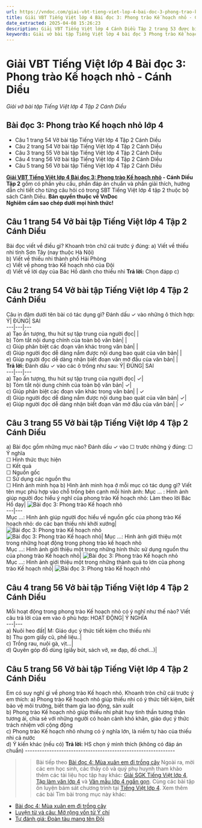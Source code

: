 ```yaml
---
url: https://vndoc.com/giai-vbt-tieng-viet-lop-4-bai-doc-3-phong-trao-ke-hoach-nho-canh-dieu-303847
title: Giải VBT Tiếng Việt lớp 4 Bài đọc 3: Phong trào Kế hoạch nhỏ - Cánh Diều - Giải vở bài tập Tiếng Việt lớp 4 Tập 2 Cánh Diều - VnDoc.com
date_extracted: 2025-04-08 15:26:23
description: Giải VBT Tiếng Việt lớp 4 Cánh Diều Tập 2 trang 53 được biên soạn nhằm giúp các em HS đạt kết quả tốt trong quá trình làm bài tập và học tập môn Tiếng Việt lớp 4.
keywords: Giải vở bài tập Tiếng Việt lớp 4 bài đọc 3 Phong trào Kế hoạch nhỏ,Phong trào Kế hoạch nhỏ lớp 4,Bài đọc 3 Phong trào Kế hoạch nhỏ lớp 4,Tập đọc Phong trào Kế hoạch nhỏ lớp 4,Đọc Phong trào Kế hoạch nhỏ lớp 4,giải bài Phong trào Kế hoạch nhỏ lớp 4,tiếng việt lớp 4 Phong trào Kế hoạch nhỏ,tiếng việt lớp 4,tiếng việt lớp 4 Cánh Diều,vở bài tập tiếng việt lớp 4,sách tiếng việt lớp 4,bài tập tiếng việt lớp 4,giải bài tập tiếng việt lớp 4,tiếng việt lớp 4 tập 2
---
```


# Giải VBT Tiếng Việt lớp 4 Bài đọc 3: Phong trào Kế hoạch nhỏ - Cánh Diều
 _Giải vở bài tập Tiếng Việt lớp 4 Tập 2 Cánh Diều_
## **Bài đọc 3: Phong trào Kế hoạch nhỏ** lớp 4
  * Câu 1 trang 54 Vở bài tập Tiếng Việt lớp 4 Tập 2 Cánh Diều
  * Câu 2 trang 54 Vở bài tập Tiếng Việt lớp 4 Tập 2 Cánh Diều
  * Câu 3 trang 55 Vở bài tập Tiếng Việt lớp 4 Tập 2 Cánh Diều
  * Câu 4 trang 56 Vở bài tập Tiếng Việt lớp 4 Tập 2 Cánh Diều
  * Câu 5 trang 56 Vở bài tập Tiếng Việt lớp 4 Tập 2 Cánh Diều

**[Giải VBT Tiếng Việt lớp 4 Bài đọc 3: Phong trào Kế hoạch nhỏ](<https://vndoc.com/giai-vbt-tieng-viet-lop-4-bai-doc-3-phong-trao-ke-hoach-nho-canh-dieu-303847>) \- Cánh Diều Tập 2** gồm có phần yêu cầu, phần đáp án chuẩn và phần giải thích, hướng dẫn chi tiết cho từng câu hỏi có trong SBT Tiếng Việt lớp 4 tập 2 thuộc bộ  sách Cánh Diều.
**Bản quyền thuộc về VnDoc**   
**Nghiêm cấm sao chép dưới mọi hình thức\!**
## **Câu 1 trang 54 Vở bài tập Tiếng Việt lớp 4 Tập 2 Cánh Diều**
Bài đọc viết về điều gì? Khoanh tròn chữ cái trước ý đúng:
a\) Viết về thiếu nhi tỉnh Sơn Tây \(nay thuộc Hà Nội\)  
b\) Viết về thiếu nhi thành phố Hải Phòng  
c\) Viết về phong trào Kế hoạch nhỏ của Đội  
d\) Viết về lời dạy của Bác Hồ dành cho thiếu nhi
**Trả lời:** Chọn đápp c\)
## **Câu 2 trang 54 Vở bài tập Tiếng Việt lớp 4 Tập 2 Cánh Diều**
Câu in đậm dưới tên bài có tác dụng gì? Đánh dấu ✓ vào những ô thích hợp:
Ý| ĐÚNG| SAI  
---|---|---  
a\) Tạo ấn tượng, thu hút sự tập trung của người đọc| |   
b\) Tóm tắt nội dung chính của toàn bộ văn bản| |   
c\) Giúp phân biệt các đoạn văn khác trong văn bản| |   
d\) Giúp người đọc dễ dàng nắm được nội dung bao quát của văn bản| |   
e\) Giúp người đọc dễ dàng nhận biết đoạn văn mở đầu của văn bản| |   
**Trả lời:** Đánh dấu ✓ vào các ô trống như sau:
Ý| ĐÚNG| SAI  
---|---|---  
a\) Tạo ấn tượng, thu hút sự tập trung của người đọc| ✓|   
b\) Tóm tắt nội dung chính của toàn bộ văn bản| ✓|   
c\) Giúp phân biệt các đoạn văn khác trong văn bản| | ✓  
d\) Giúp người đọc dễ dàng nắm được nội dung bao quát của văn bản| ✓|   
e\) Giúp người đọc dễ dàng nhận biết đoạn văn mở đầu của văn bản| | ✓  
## **Câu 3 trang 55 Vở bài tập Tiếng Việt lớp 4 Tập 2 Cánh Diều**
a\) Bài đọc gồm những mục nào? Đánh dấu ✓ vào ☐ trước những ý đúng:
☐ Ý nghĩa  
☐ Hình thức thực hiện  
☐ Kết quả  
☐ Nguồn gốc  
☐ Sử dụng các nguồn thu  
☐ Hình ảnh minh họa
b\) Hình ảnh minh họa ở mỗi mục có tác dụng gì? Viết tên mục phù hợp vào chỗ trống bên cạnh mỗi hình ảnh:
Mục ... : Hình ảnh giúp người đọc hiểu ý nghĩ của phong trào Kế hoạch nhỏ: Làm theo lời Bác Hồ dạy| ![Bài đọc 3: Phong trào Kế hoạch nhỏ](https://i.vdoc.vn/data/image/2023/08/26/giai-vbt-tieng-viet-lop-4-bai-doc-3-phong-trao-ke-hoach-nho-canh-dieu-h5.jpg)  
---|---  
Mục ...: Hình ảnh giúp người đọc hiểu về nguồn gốc của phong trào Kế hoạch nhỏ: do các bạn thiếu nhi khởi xướng| ![Bài đọc 3: Phong trào Kế hoạch nhỏ](https://i.vdoc.vn/data/image/2023/08/26/giai-vbt-tieng-viet-lop-4-bai-doc-3-phong-trao-ke-hoach-nho-canh-dieu-h4.jpg)  
![Bài đọc 3: Phong trào Kế hoạch nhỏ](https://i.vdoc.vn/data/image/2023/08/26/giai-vbt-tieng-viet-lop-4-bai-doc-3-phong-trao-ke-hoach-nho-canh-dieu-h3.jpg)| Mục ...: Hình ảnh giới thiệu một trong những hoạt động trong phong trào kế hoạch nhỏ  
Mục ...: Hình ảnh giới thiệu một trong những hình thức sử dụng nguồn thu của phong trào Kế hoạch nhỏ| ![Bài đọc 3: Phong trào Kế hoạch nhỏ](https://i.vdoc.vn/data/image/2023/08/26/giai-vbt-tieng-viet-lop-4-bai-doc-3-phong-trao-ke-hoach-nho-canh-dieu-h2.jpg)  
Mục ...: Hình ảnh giới thiệu một trong những thành quả to lớn của phong trào Kế hoạch nhỏ| ![Bài đọc 3: Phong trào Kế hoạch nhỏ](https://i.vdoc.vn/data/image/2023/08/26/giai-vbt-tieng-viet-lop-4-bai-doc-3-phong-trao-ke-hoach-nho-canh-dieu-h1.jpg)  
## **Câu 4 trang 56 Vở bài tập Tiếng Việt lớp 4 Tập 2 Cánh Diều**
Mỗi hoạt động trong phong trào Kế hoạch nhỏ có ý nghĩ như thế nào? Viết câu trả lời của em vào ô phù hợp:
HOẠT ĐỘNG| Ý NGHĨA  
---|---  
a\) Nuôi heo đất| M: Giáo dục ý thức tiết kiệm cho thiếu nhi  
b\) Thu gom giấy cũ, phế liệu..|   
c\) Trồng rau, nuôi gà, vịt...|   
d\) Quyên góp đồ dùng \(giấy bút,  sách vở, xe đạp, đồ chơi...\)|   
## **Câu 5 trang 56 Vở bài tập Tiếng Việt lớp 4 Tập 2 Cánh Diều**
Em có suy nghĩ gì về phong trào Kế hoạch nhỏ. Khoanh tròn chữ cái trước ý em thích:
a\) Phong trào Kế hoạch nhỏ giúp thiếu nhi có ý thức tiết kiệm, biết bảo vệ môi trường, biết tham gia lao động, sản xuất  
b\) Phong trào Kế hoạch nhỏ giúp thiếu nhi phát huy tinh thần tương thân tương ái, chia sẻ với những người có hoàn cảnh khó khăn, giáo dục ý thức trách nhiệm với cộng động  
c\) Phong trào Kế hoạch nhỏ nhưng có ý nghĩa lớn, là niềm tự hào của thiếu nhi cả nước  
d\) Ý kiến khác \(nếu có\)
**Trả lời:** HS chọn ý mình thích \(không có đáp án chuẩn\)
\--------------------------------------------------------------
>> Bài tiếp theo [Bài đọc 4: Mùa xuân em đi trồng cây](<https://vndoc.com/giai-vbt-tieng-viet-lop-4-bai-doc-4-mua-xuan-em-di-trong-cay-canh-dieu-303852>)
Ngoài ra, mời các em học sinh, các thầy cô và quý phụ huynh tham khảo thêm các tài liệu học tập hay khác: [Giải SGK Tiếng Việt lớp 4](<https://vndoc.com/tieng-viet-lop4>), [Tập làm văn lớp 4](<https://vndoc.com/tap-lam-van-lop4>) và [Văn mẫu lớp 4 ngắn gọn](<https://vndoc.com/van-mieu-ta-lop4>). Cùng các bài tập ôn luyện bám sát chương trình tại [Tiếng Việt lớp 4](<https://vndoc.com/tieng-viet-lop4>).
Xem thêm các bài Tìm bài trong mục này khác:
  * [Bài đọc 4: Mùa xuân em đi trồng cây](</giai-vbt-tieng-viet-lop-4-bai-doc-4-mua-xuan-em-di-trong-cay-canh-dieu-303852>)
  * [Luyện từ và câu: Mở rộng vốn từ Ý chí](</giai-vbt-tieng-viet-lop-4-luyen-tu-va-cau-mo-rong-von-tu-y-chi-canh-dieu-303856>)
  * [Tự đánh giá: Đoàn tàu mang tên Đội](</giai-vbt-tieng-viet-lop-4-tu-danh-gia-doan-tau-mang-ten-doi-canh-dieu-303933>)

